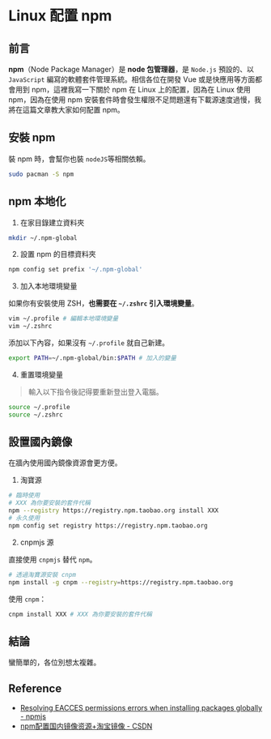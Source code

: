 # Linux 配置 npm

<!--2020/02/06 edited by Huang Po-Hsun-->

## 前言

**npm**（Node Package Manager）是 **node 包管理器**，是 `Node.js` 預設的、以 `JavaScript` 編寫的軟體套件管理系統。相信各位在開發 Vue 或是快應用等方面都會用到 npm，這裡我寫一下關於 npm 在 Linux 上的配置，因為在 Linux 使用 npm，因為在使用 npm 安裝套件時會發生權限不足問題還有下載源速度過慢，我將在這篇文章教大家如何配置 npm。

## 安裝 npm

裝 npm 時，會幫你也裝 `nodeJS`等相關依賴。

```zsh
sudo pacman -S npm
```

## npm 本地化

1. 在家目錄建立資料夾

```zsh
mkdir ~/.npm-global
```

2. 設置 npm 的目標資料夾

```zsh
npm config set prefix '~/.npm-global'
```

3. 加入本地環境變量

如果你有安裝使用 ZSH，**也需要在 `~/.zshrc` 引入環境變量**。

```zsh
vim ~/.profile # 編輯本地環境變量
vim ~/.zshrc
```

添加以下內容，如果沒有 `~/.profile` 就自己新建。

```zsh
export PATH=~/.npm-global/bin:$PATH # 加入的變量
```

4. 重置環境變量

> 輸入以下指令後記得要重新登出登入電腦。

```zsh
source ~/.profile
source ~/.zshrc
```

## 設置國內鏡像

在牆內使用國內鏡像資源會更方便。

1. 淘寶源

```zsh
# 臨時使用
# XXX 為你要安裝的套件代稱
npm --registry https://registry.npm.taobao.org install XXX 
# 永久使用
npm config set registry https://registry.npm.taobao.org
```

2. cnpmjs 源

直接使用 `cnpmjs` 替代 `npm`。

```zsh
# 透過淘寶源安裝 cnpm
npm install -g cnpm --registry=https://registry.npm.taobao.org
```

使用 `cnpm`：

```zsh
cnpm install XXX # XXX 為你要安裝的套件代稱
```

## 結論

蠻簡單的，各位別想太複雜。

## Reference

- [Resolving EACCES permissions errors when installing packages globally - npmjs](https://docs.npmjs.com/resolving-eacces-permissions-errors-when-installing-packages-globally)
- [npm配置国内镜像资源+淘宝镜像 - CSDN](https://blog.csdn.net/qq_39207948/article/details/79449633)
